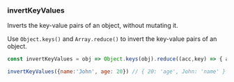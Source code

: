 ### invertKeyValues

Inverts the key-value pairs of an object, without mutating it.

Use `Object.keys()` and `Array.reduce()` to invert the key-value pairs of an object.

```js
const invertKeyValues = obj => Object.keys(obj).reduce((acc,key) => { acc[obj[key]] = key; return acc;},{});
```

```js
invertKeyValues({name:'John', age: 20}) // { 20: 'age', John: 'name' }
```
